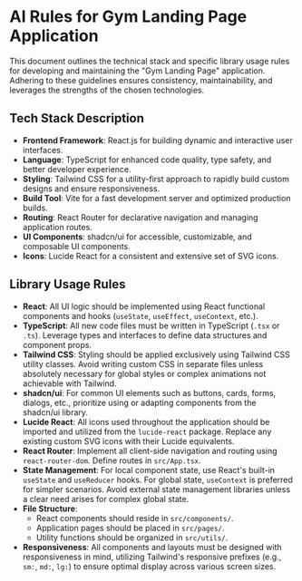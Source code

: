 # AI Rules for Gym Landing Page Application

This document outlines the technical stack and specific library usage rules for developing and maintaining the "Gym Landing Page" application. Adhering to these guidelines ensures consistency, maintainability, and leverages the strengths of the chosen technologies.

## Tech Stack Description

*   **Frontend Framework**: React.js for building dynamic and interactive user interfaces.
*   **Language**: TypeScript for enhanced code quality, type safety, and better developer experience.
*   **Styling**: Tailwind CSS for a utility-first approach to rapidly build custom designs and ensure responsiveness.
*   **Build Tool**: Vite for a fast development server and optimized production builds.
*   **Routing**: React Router for declarative navigation and managing application routes.
*   **UI Components**: shadcn/ui for accessible, customizable, and composable UI components.
*   **Icons**: Lucide React for a consistent and extensive set of SVG icons.

## Library Usage Rules

*   **React**: All UI logic should be implemented using React functional components and hooks (`useState`, `useEffect`, `useContext`, etc.).
*   **TypeScript**: All new code files must be written in TypeScript (`.tsx` or `.ts`). Leverage types and interfaces to define data structures and component props.
*   **Tailwind CSS**: Styling should be applied exclusively using Tailwind CSS utility classes. Avoid writing custom CSS in separate files unless absolutely necessary for global styles or complex animations not achievable with Tailwind.
*   **shadcn/ui**: For common UI elements such as buttons, cards, forms, dialogs, etc., prioritize using or adapting components from the shadcn/ui library.
*   **Lucide React**: All icons used throughout the application should be imported and utilized from the `lucide-react` package. Replace any existing custom SVG icons with their Lucide equivalents.
*   **React Router**: Implement all client-side navigation and routing using `react-router-dom`. Define routes in `src/App.tsx`.
*   **State Management**: For local component state, use React's built-in `useState` and `useReducer` hooks. For global state, `useContext` is preferred for simpler scenarios. Avoid external state management libraries unless a clear need arises for complex global state.
*   **File Structure**:
    *   React components should reside in `src/components/`.
    *   Application pages should be placed in `src/pages/`.
    *   Utility functions should be organized in `src/utils/`.
*   **Responsiveness**: All components and layouts must be designed with responsiveness in mind, utilizing Tailwind's responsive prefixes (e.g., `sm:`, `md:`, `lg:`) to ensure optimal display across various screen sizes.